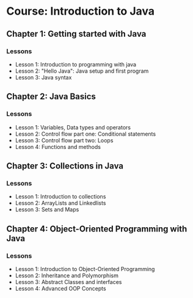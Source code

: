 # Course: Introduction to Java

## Chapter 1: Getting started with Java

### Lessons

- Lesson 1: Introduction to programming with java
- Lesson 2: "Hello Java": Java setup and first program
- Lesson 3: Java syntax 

## Chapter 2: Java Basics

### Lessons

 - Lesson 1: Variables, Data types and operators
 - Lesson 2: Control flow part one: Conditional statements
 - Lesson 3: Control flow part two: Loops
 - Lesson 4: Functions and methods

## Chapter 3: Collections in Java

### Lessons

 - Lesson 1: Introduction to collections
 - Lesson 2: ArrayLists and Linkedlists
 - Lesson 3: Sets and Maps

## Chapter 4: Object-Oriented Programming with Java

### Lessons

 - Lesson 1: Introduction to Object-Oriented Programming
 - Lesson 2: Inheritance and Polymorphism
 - Lesson 3: Abstract Classes and interfaces
 - Lesson 4: Advanced OOP Concepts
